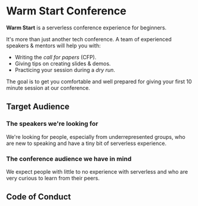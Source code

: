 # Warm Start Conference

**Warm Start** is a serverless conference experience for beginners.

It's more than just another tech conference. A team of experienced speakers & mentors will help you with:

- Writing the *call for papers* (CFP).
- Giving tips on creating slides & demos.
- Practicing your session during a *dry run*.

The goal is to get you comfortable and well prepared for giving your first 10 minute session at our conference.

## Target Audience

### The speakers we're looking for

We're looking for people, especially from underrepresented groups, who are new to speaking and have a tiny bit of serverless experience.

### The conference audience we have in mind

We expect people with little to no experience with serverless and who are very curious to learn from their peers.

## Code of Conduct
